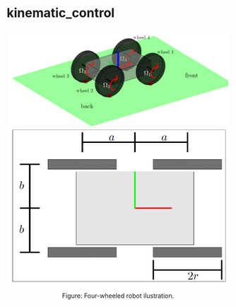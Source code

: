 # kinematic_control




<p align='center'>
	<img src="/kinematic_control/images/robot_defs_3d.png" alt="center" width="500"/>
	<img src="/kinematic_control/images/robot_defs.png" alt="center" width="500"/>
</p>
<p align='center'>
	Figure: Four-wheeled robot ilustration.
</p>
